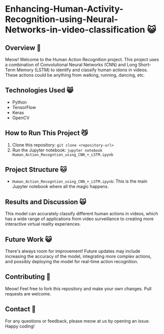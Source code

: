 # Enhancing-Human-Activity-Recognition-using-Neural-Networks-in-video-classification 😺

## Overview 🐾

Meow! Welcome to the Human Action Recognition project. This project uses a combination of Convolutional Neural Networks (CNN) and Long Short-Term Memory (LSTM) to identify and classify human actions in videos. These actions could be anything from walking, running, dancing, etc.

## Technologies Used 😸

* Python
* TensorFlow
* Keras
* OpenCV

## How to Run This Project 😼

1. Clone this repository: `git clone <repository-url>`
2. Run the Jupyter notebook: `jupyter notebook Human_Action_Recogntion_using_CNN_+_LSTM.ipynb`

## Project Structure 🐱

* `Human_Action_Recogntion_using_CNN_+_LSTM.ipynb`: This is the main Jupyter notebook where all the magic happens.

## Results and Discussion 🙀

This model can accurately classify different human actions in videos, which has a wide range of applications from video surveillance to creating more interactive virtual reality experiences. 

## Future Work 😺

There's always room for improvement! Future updates may include increasing the accuracy of the model, integrating more complex actions, and possibly deploying the model for real-time action recognition.

## Contributing 🐾

Meow! Feel free to fork this repository and make your own changes. Pull requests are welcome.

## Contact 🐾

For any questions or feedback, please meow at us by opening an issue. Happy coding!

